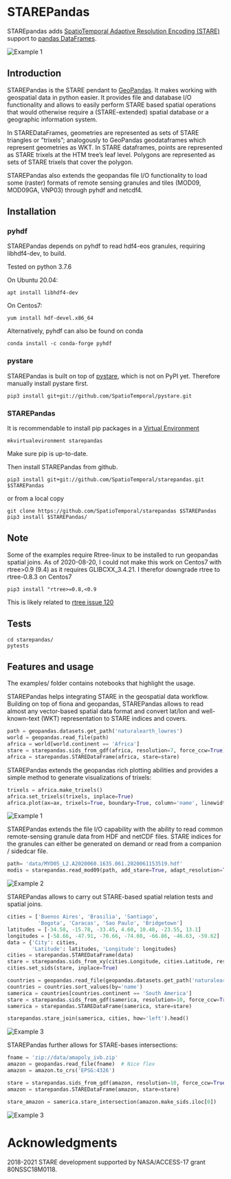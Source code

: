 # STAREPandas
STAREpandas adds [SpatioTemporal Adaptive Resolution Encoding
(STARE)](https://github.com/SpatioTemporal) support to [pandas DataFrames](https://pandas.pydata.org/).

![Example 1](figures/resized_starepandas.png)

## Introduction
STAREPandas is the STARE pendant to [GeoPandas](https://geopandas.org/). 
It makes working with geospatial data in python easier. 
It provides file and database I/O functionality and allows to easily perform STARE based 
spatial operations that would otherwise require a (STARE-extended) spatial database or a geographic information system. 

In STAREDataFrames, geometries are represented as sets of STARE triangles or ”trixels”; 
analogously to GeoPandas geodataframes which represent geometries as WKT. In STARE dataframes, 
points are represented as STARE trixels at the HTM tree’s leaf level. 
Polygons are represented as sets of STARE trixels that cover the polygon. 

STAREPandas also extends the geopandas file I/O functionality to load some (raster) formats of 
remote sensing granules and tiles (MOD09, MOD09GA, VNP03) through pyhdf and netcdf4.


## Installation

### pyhdf
STAREPandas depends on pyhdf to read hdf4-eos granules, requiring libhdf4-dev, to build.

Tested on python 3.7.6

On Ubuntu 20.04:

```shell
apt install libhdf4-dev 
```

On Centos7:

```shell
yum install hdf-devel.x86_64

```

Alternatively, pyhdf can also be found on conda

```shell
conda install -c conda-forge pyhdf
```
### pystare
STAREPandas is built on top of [pystare](https://github.com/SpatioTemporal/pystare), which is not on PyPI yet. 
Therefore manually install pystare first.

```shell
pip3 install git+git://github.com/SpatioTemporal/pystare.git
```

### STAREPandas
It is recommendable to install pip packages in a [Virtual Environment](https://pip.pypa.io/warnings/venv)

```
mkvirtualevironment starepandas
```

Make sure pip is up-to-date.

Then install STAREPandas from github.

```shell
pip3 install git+git://github.com/SpatioTemporal/starepandas.git $STAREPandas
```

or from a local copy

```shell
git clone https://github.com/SpatioTemporal/starepandas $STAREPandas
pip3 install $STAREPandas/
```
    
## Note
Some of the examples require Rtree-linux to be installed to run geopandas spatial joins. 
As of 2020-08-20, I could not make this work on Centos7 with rtree>0.9 (9.4) as it requires GLIBCXX_3.4.21. I therefor downgrade rtree to rtree-0.8.3 on Centos7 

```shell
pip3 install "rtree>=0.8,<0.9
```
    
This is likely related to [rtree issue 120](https://github.com/Toblerity/rtree/issues/120)


## Tests
```shell
cd starepandas/
pytests
```

    
## Features and usage
The examples/ folder contains notebooks that highlight the usage.

STAREPandas helps integrating STARE in the geospatial data workflow.
Building on top of fiona and geopandas, STAREPandas allows to read almost any vector-based spatial data format and convert lat/lon and well-known-text (WKT) representation to STARE indices and covers.

```python
path = geopandas.datasets.get_path('naturalearth_lowres')
world = geopandas.read_file(path)
africa = world[world.continent == 'Africa']
stare = starepandas.sids_from_gdf(africa, resolution=7, force_ccw=True)
africa = starepandas.STAREDataFrame(africa, stare=stare)
```
    
STAREPandas extends the geopandas rich plotting abilities and provides a simple method to generate visualizations of trixels:

```python
trixels = africa.make_trixels()
africa.set_trixels(trixels, inplace=True)
africa.plot(ax=ax, trixels=True, boundary=True, column='name', linewidth=0.2)
```
    
![Example 1](figures/africa.png)

STAREPandas extends the file I/O capability with the ability to read common remote-sensing granule data from HDF and netCDF files. STARE indices for the granules can either be generated on demand or read from a companion / sidedcar file.
    
```python
path= 'data/MYD05_L2.A2020060.1635.061.2020061153519.hdf'
modis = starepandas.read_mod09(path, add_stare=True, adapt_resolution=True)
```

![Example 2](figures/modis.png)

STAREPandas allows to carry out STARE-based spatial relation tests and spatial joins.

```python
cities = ['Buenos Aires', 'Brasilia', 'Santiago',
          'Bogota', 'Caracas', 'Sao Paulo', 'Bridgetown']
latitudes = [-34.58, -15.78, -33.45, 4.60, 10.48, -23.55, 13.1]
longitudes = [-58.66, -47.91, -70.66, -74.08, -66.86, -46.63, -59.62]
data = {'City': cities,
        'Latitude': latitudes, 'Longitude': longitudes}
cities = starepandas.STAREDataFrame(data)
stare = starepandas.sids_from_xy(cities.Longitude, cities.Latitude, resolution=27)
cities.set_sids(stare, inplace=True)

countries = geopandas.read_file(geopandas.datasets.get_path('naturalearth_lowres'))
countries = countries.sort_values(by='name')
samerica = countries[countries.continent == 'South America']
stare = starepandas.sids_from_gdf(samerica, resolution=10, force_ccw=True)
samerica = starepandas.STAREDataFrame(samerica, stare=stare)

starepandas.stare_join(samerica, cities, how='left').head()
```

![Example 3](figures/samerica.png)

STAREPandas further allows for STARE-bases intersections:

```python
fname = 'zip://data/amapoly_ivb.zip'
amazon = geopandas.read_file(fname)  # Nice flex
amazon = amazon.to_crs('EPSG:4326')

stare = starepandas.sids_from_gdf(amazon, resolution=10, force_ccw=True)
amazon = starepandas.STAREDataFrame(amazon, stare=stare)

stare_amazon = samerica.stare_intersection(amazon.make_sids.iloc[0])
```
    
    
![Example 3](figures/amazon.png)

# Acknowledgments
2018-2021 STARE development supported by NASA/ACCESS-17 grant 80NSSC18M0118.



